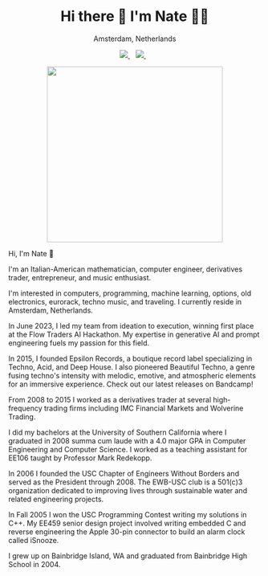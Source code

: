 <h1 align='center'>
  Hi there 👋 I'm Nate 👨‍💻
</h1>

<p align='center'>
  Amsterdam, Netherlands
</p>

<p align='center'>
  <a href="https://github.com/sponsors/natehouk">
    <img src="https://img.shields.io/badge/sponsor-30363D?style=for-the-badge&logo=GitHub-Sponsors&logoColor=#white" />        
  </a>&nbsp;&nbsp;
  <a href="https://www.linkedin.com/in/natehouk/">
    <img src="https://img.shields.io/badge/linkedin-%230077B5.svg?&style=for-the-badge&logo=linkedin&logoColor=white" />
  </a>&nbsp;&nbsp;
</p>

<p align='center'>
  <a href="#"><img src="https://github-readme-stats.vercel.app/api?username=natehouk&show_icons=true&count_private=true&theme=dark" width="350"></a>
</p>

Hi, I'm Nate 👋

I'm an Italian-American mathematician, computer engineer, derivatives trader, entrepreneur, and music enthusiast.

I'm interested in computers, programming, machine learning, options, old electronics, eurorack, techno music, and traveling. I currently reside in Amsterdam, Netherlands.

In June 2023, I led my team from ideation to execution, winning first place at the Flow Traders AI Hackathon. My expertise in generative AI and prompt engineering fuels my passion for this field.

In 2015, I founded Epsilon Records, a boutique record label specializing in Techno, Acid, and Deep House. I also pioneered Beautiful Techno, a genre fusing techno's intensity with melodic, emotive, and atmospheric elements for an immersive experience. Check out our latest releases on Bandcamp!

From 2008 to 2015 I worked as a derivatives trader at several high-frequency trading firms including IMC Financial Markets and Wolverine Trading.

I did my bachelors at the University of Southern California where I graduated in 2008 summa cum laude with a 4.0 major GPA in Computer Engineering and Computer Science. I worked as a teaching assistant for EE106 taught by Professor Mark Redekopp.

In 2006 I founded the USC Chapter of Engineers Without Borders and served as the President through 2008. The EWB-USC club is a 501(c)3 organization dedicated to improving lives through sustainable water and related engineering projects.

In Fall 2005 I won the USC Programming Contest writing my solutions in C++. My EE459 senior design project involved writing embedded C and reverse engineering the Apple 30-pin connector to build an alarm clock called iSnooze.

I grew up on Bainbridge Island, WA and graduated from Bainbridge High School in 2004.
